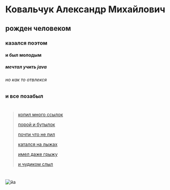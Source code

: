 # Ковальчук Александр Михайлович

## рожден человеком
### казался поэтом
#### и был молодым
##### мечтал учить java
###### но как то отвлекся
### и все позабыл
#
> [копил много ссылок](https://mnogodetok.ru/viewtopic.php?t=20543)
> 
> [порой и бутылок](https://rcycle.net/steklo/steklotara/punkty-priema-v-moskve-adresa-tseny)
>
> [почти что не пил](https://ru-auto.livejournal.com/31558667.html)
>
> [катался на лыжах](https://funik.ru/funny-pictures/prikoly-pro-lyzhnikov-70-foto)
> 
> [имел даже грыжу](https://www.youtube.com/watch?v=Odr05xnYxU0&list=PLT4j_gTKVvJzXnw_IdWxio8JH3t3is2QV)
>
> [и чудиком слыл](https://skazki.rustih.ru/vasilij-shukshin-chudik/)
#
![йа](https://avatars.dzeninfra.ru/get-zen_doc/1246934/pub_5c4c1b5890376000ad5e193a_5c4c1c646e808000ada97e4d/scale_1200)